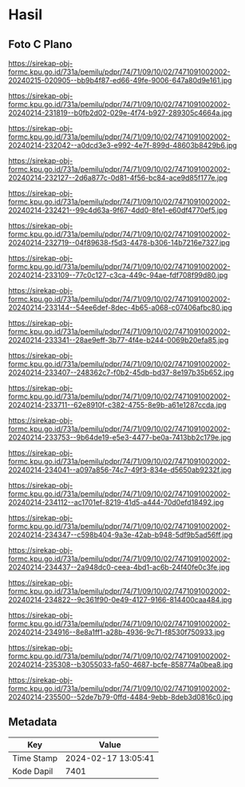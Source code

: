 # Hasil

## Foto C Plano

https://sirekap-obj-formc.kpu.go.id/731a/pemilu/pdpr/74/71/09/10/02/7471091002002-20240215-020905--bb9b4f87-ed66-49fe-9006-647a80d9e161.jpg

https://sirekap-obj-formc.kpu.go.id/731a/pemilu/pdpr/74/71/09/10/02/7471091002002-20240214-231819--b0fb2d02-029e-4f74-b927-289305c4664a.jpg

https://sirekap-obj-formc.kpu.go.id/731a/pemilu/pdpr/74/71/09/10/02/7471091002002-20240214-232042--a0dcd3e3-e992-4e7f-899d-48603b8429b6.jpg

https://sirekap-obj-formc.kpu.go.id/731a/pemilu/pdpr/74/71/09/10/02/7471091002002-20240214-232127--2d6a877c-0d81-4f56-bc84-ace9d85f177e.jpg

https://sirekap-obj-formc.kpu.go.id/731a/pemilu/pdpr/74/71/09/10/02/7471091002002-20240214-232421--99c4d63a-9f67-4dd0-8fe1-e60df4770ef5.jpg

https://sirekap-obj-formc.kpu.go.id/731a/pemilu/pdpr/74/71/09/10/02/7471091002002-20240214-232719--04f89638-f5d3-4478-b306-14b7216e7327.jpg

https://sirekap-obj-formc.kpu.go.id/731a/pemilu/pdpr/74/71/09/10/02/7471091002002-20240214-233109--77c0c127-c3ca-449c-94ae-fdf708f99d80.jpg

https://sirekap-obj-formc.kpu.go.id/731a/pemilu/pdpr/74/71/09/10/02/7471091002002-20240214-233144--54ee6def-8dec-4b65-a068-c07406afbc80.jpg

https://sirekap-obj-formc.kpu.go.id/731a/pemilu/pdpr/74/71/09/10/02/7471091002002-20240214-233341--28ae9eff-3b77-4f4e-b244-0069b20efa85.jpg

https://sirekap-obj-formc.kpu.go.id/731a/pemilu/pdpr/74/71/09/10/02/7471091002002-20240214-233407--248362c7-f0b2-45db-bd37-8e197b35b652.jpg

https://sirekap-obj-formc.kpu.go.id/731a/pemilu/pdpr/74/71/09/10/02/7471091002002-20240214-233711--62e8910f-c382-4755-8e9b-a61e1287ccda.jpg

https://sirekap-obj-formc.kpu.go.id/731a/pemilu/pdpr/74/71/09/10/02/7471091002002-20240214-233753--9b64de19-e5e3-4477-be0a-7413bb2c179e.jpg

https://sirekap-obj-formc.kpu.go.id/731a/pemilu/pdpr/74/71/09/10/02/7471091002002-20240214-234041--a097a856-74c7-49f3-834e-d5650ab9232f.jpg

https://sirekap-obj-formc.kpu.go.id/731a/pemilu/pdpr/74/71/09/10/02/7471091002002-20240214-234112--ac1701ef-8219-41d5-a444-70d0efd18492.jpg

https://sirekap-obj-formc.kpu.go.id/731a/pemilu/pdpr/74/71/09/10/02/7471091002002-20240214-234347--c598b404-9a3e-42ab-b948-5df9b5ad56ff.jpg

https://sirekap-obj-formc.kpu.go.id/731a/pemilu/pdpr/74/71/09/10/02/7471091002002-20240214-234437--2a948dc0-ceea-4bd1-ac6b-24f40fe0c3fe.jpg

https://sirekap-obj-formc.kpu.go.id/731a/pemilu/pdpr/74/71/09/10/02/7471091002002-20240214-234822--9c361f90-0e49-4127-9166-814400caa484.jpg

https://sirekap-obj-formc.kpu.go.id/731a/pemilu/pdpr/74/71/09/10/02/7471091002002-20240214-234916--8e8a1ff1-a28b-4936-9c71-f8530f750933.jpg

https://sirekap-obj-formc.kpu.go.id/731a/pemilu/pdpr/74/71/09/10/02/7471091002002-20240214-235308--b3055033-fa50-4687-bcfe-858774a0bea8.jpg

https://sirekap-obj-formc.kpu.go.id/731a/pemilu/pdpr/74/71/09/10/02/7471091002002-20240214-235500--52de7b79-0ffd-4484-9ebb-8deb3d0816c0.jpg


## Metadata

| Key        | Value               |
| ---------- | ------------------- |
| Time Stamp | 2024-02-17 13:05:41 |
| Kode Dapil | 7401                |



